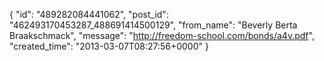  {
   "id": "489282084441062",
   "post_id": "462493170453287_488691414500129",
   "from_name": "Beverly Berta Braakschmack",
   "message": "http://freedom-school.com/bonds/a4v.pdf",
   "created_time": "2013-03-07T08:27:56+0000"
 }
